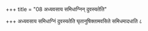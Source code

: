 +++
title = "08 अध्यवसाय समिधाग्निन् दुवस्यतेति"

+++
अध्यवसाय समिधाग्निं दुवस्यतेति घृतानुषिक्तामवसिते समिधमादधाति ८